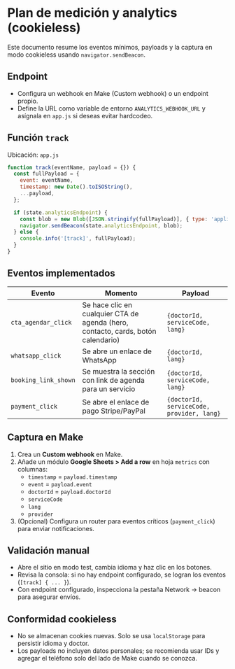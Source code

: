 # Plan de medición y analytics (cookieless)

Este documento resume los eventos mínimos, payloads y la captura en modo cookieless usando `navigator.sendBeacon`.

## Endpoint
- Configura un webhook en Make (Custom webhook) o un endpoint propio.
- Define la URL como variable de entorno `ANALYTICS_WEBHOOK_URL` y asígnala en `app.js` si deseas evitar hardcodeo.

## Función `track`
Ubicación: `app.js`

```js
function track(eventName, payload = {}) {
  const fullPayload = {
    event: eventName,
    timestamp: new Date().toISOString(),
    ...payload,
  };

  if (state.analyticsEndpoint) {
    const blob = new Blob([JSON.stringify(fullPayload)], { type: 'application/json' });
    navigator.sendBeacon(state.analyticsEndpoint, blob);
  } else {
    console.info('[track]', fullPayload);
  }
}
```

## Eventos implementados
| Evento | Momento | Payload |
| --- | --- | --- |
| `cta_agendar_click` | Se hace clic en cualquier CTA de agenda (hero, contacto, cards, botón calendario) | `{doctorId, serviceCode, lang}` |
| `whatsapp_click` | Se abre un enlace de WhatsApp | `{doctorId, lang}` |
| `booking_link_shown` | Se muestra la sección con link de agenda para un servicio | `{doctorId, serviceCode, lang}` |
| `payment_click` | Se abre el enlace de pago Stripe/PayPal | `{doctorId, serviceCode, provider, lang}` |

## Captura en Make
1. Crea un **Custom webhook** en Make.
2. Añade un módulo **Google Sheets > Add a row** en hoja `metrics` con columnas:
   - `timestamp` = `payload.timestamp`
   - `event` = `payload.event`
   - `doctorId` = `payload.doctorId`
   - `serviceCode`
   - `lang`
   - `provider`
3. (Opcional) Configura un router para eventos críticos (`payment_click`) para enviar notificaciones.

## Validación manual
- Abre el sitio en modo test, cambia idioma y haz clic en los botones.
- Revisa la consola: si no hay endpoint configurado, se logran los eventos (`[track] { ... }`).
- Con endpoint configurado, inspecciona la pestaña Network → beacon para asegurar envíos.

## Conformidad cookieless
- No se almacenan cookies nuevas. Solo se usa `localStorage` para persistir idioma y doctor.
- Los payloads no incluyen datos personales; se recomienda usar IDs y agregar el teléfono solo del lado de Make cuando se conozca.
